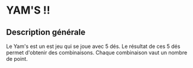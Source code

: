 # YAM'S !!

## Description générale

Le Yam's est un est jeu qui se joue avec 5 dés.
Le résultat de ces 5 dés permet d'obtenir des combinaisons.
Chaque combinaison vaut un nombre de point.
